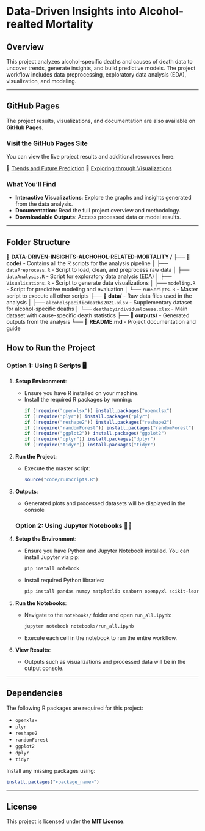# Data-Driven Insights into Alcohol-realted Mortality 

## Overview
This project analyzes alcohol-specific deaths and causes of death data to uncover trends, generate insights, and build predictive models. The project workflow includes data preprocessing, exploratory data analysis (EDA), visualization, and modeling.

---
## GitHub Pages

The project results, visualizations, and documentation are also available on **GitHub Pages**. 

### **Visit the GitHub Pages Site**
You can view the live project results and additional resources here:  

🔗 [Trends and Future Prediction](https://mahesh7667.github.io/Data-Driven-Insights-into-Alcohol-Related-Mortality/Trends-and-Future-Prediction)
🔗 [Exploring through Visualizations](https://mahesh7667.github.io/Data-Driven-Insights-into-Alcohol-Related-Mortality/Exploring-through-Visualizations)



### **What You’ll Find**
- **Interactive Visualizations**: Explore the graphs and insights generated from the data analysis.
- **Documentation**: Read the full project overview and methodology.
- **Downloadable Outputs**: Access processed data or model results.

---



## Folder Structure

📂 **DATA-DRIVEN-INSIGHTS-ALCHOHOL-RELATED-MORTALITY /**
├── 📂 **code/**                - Contains all the R scripts for the analysis pipeline
│   ├── `dataPreprocess.R`      - Script to load, clean, and preprocess raw data
│   ├── `dataAnalysis.R`        - Script for exploratory data analysis (EDA)
│   ├── `Visualisations.R`      - Script to generate data visualizations
│   ├── `modeling.R`            - Script for predictive modeling and evaluation
│   └── `runScripts.R`          - Master script to execute all other scripts
├── 📂 **data/**                - Raw data files used in the analysis
│   ├── `alcoholspecificdeaths2021.xlsx`  - Supplementary dataset for alcohol-specific deaths
│   └── `deathsbyindividualcause.xlsx`    - Main dataset with cause-specific death statistics
├── 📂 **outputs/**             - Generated outputs from the analysis
└── 📄 **README.md**            - Project documentation and guide

## How to Run the Project

### **Option 1: Using R Scripts** 🖥️

1. **Setup Environment**:
   - Ensure you have R installed on your machine.
   - Install the required R packages by running:
     ```R
     if (!require("openxlsx")) install.packages("openxlsx")
     if (!require("plyr")) install.packages("plyr")
     if (!require("reshape2")) install.packages("reshape2")
     if (!require("randomForest")) install.packages("randomForest")
     if (!require("ggplot2")) install.packages("ggplot2")
     if (!require("dplyr")) install.packages("dplyr")
     if (!require("tidyr")) install.packages("tidyr")
     ```

2. **Run the Project**:
   - Execute the master script:
     ```R
     source("code/runScripts.R")
     ```

3. **Outputs**:
   - Generated plots and processed datasets will be displayed in the console


   ### **Option 2: Using Jupyter Notebooks** 🐍📒
1. **Setup the Environment**:
   - Ensure you have Python and Jupyter Notebook installed. You can install Jupyter via pip:
     ```bash
     pip install notebook
     ```
   - Install required Python libraries:
     ```bash
     pip install pandas numpy matplotlib seaborn openpyxl scikit-learn
     ```

2. **Run the Notebooks**:
   - Navigate to the `notebooks/` folder and open `run_all.ipynb`:
     ```bash
     jupyter notebook notebooks/run_all.ipynb
     ```
   - Execute each cell in the notebook to run the entire workflow.

3. **View Results**:
   - Outputs such as visualizations and processed data will be in the output console.

---

## Dependencies
The following R packages are required for this project:
- `openxlsx`
- `plyr`
- `reshape2`
- `randomForest`
- `ggplot2`
- `dplyr`
- `tidyr`

Install any missing packages using:
```R
install.packages("<package_name>")
```

---


## License

This project is licensed under the **MIT License**.
